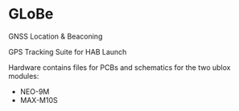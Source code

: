 # GLoBe
GNSS Location & Beaconing

GPS Tracking Suite for HAB Launch

Hardware contains files for PCBs and schematics for the two ublox modules:
- NEO-9M
- MAX-M10S